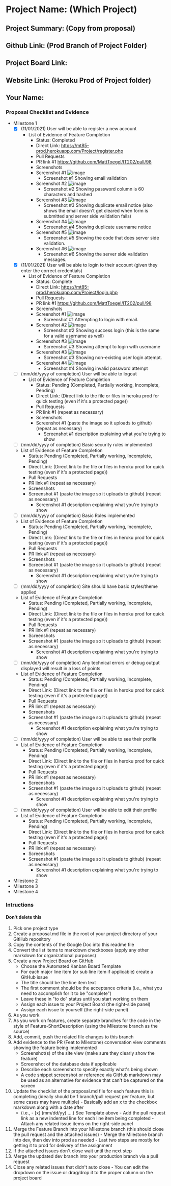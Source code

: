 # Project Name: (Which Project)
## Project Summary: (Copy from proposal)
## Github Link: (Prod Branch of Project Folder)
## Project Board Link: 
## Website Link: (Heroku Prod of Project folder)
## Your Name:

<!--
### Line item / Feature template (use this for each bullet point)
#### Don't delete this

- [ ] \(mm/dd/yyyy of completion) Feature Title (from the proposal bullet point, if it's a sub-point indent it properly)
  -  List of Evidence of Feature Completion
    - Status: Pending (Completed, Partially working, Incomplete, Pending)
    - Direct Link: (Direct link to the file or files in heroku prod for quick testing (even if it's a protected page))
    - Pull Requests
      - PR link #1 (repeat as necessary)
    - Screenshots
      - Screenshot #1 (paste the image so it uploads to github) (repeat as necessary)
        - Screenshot #1 description explaining what you're trying to show
### End Line item / Feature Template
--> 
### Proposal Checklist and Evidence

- Milestone 1
    - [x] \(11/01/2021) User will be able to register a new account
        -  List of Evidence of Feature Completion
            - Status: Completed
            - Direct Link: https://mt85-prod.herokuapp.com/Project/register.php
            - Pull Requests
            - PR link #1 https://github.com/MattToegel/IT202/pull/98 
            - Screenshots
            - Screenshot #1 ![image](https://user-images.githubusercontent.com/54863474/141211245-620f0fb9-83a6-427e-a48c-37e255107d58.png)
                - Screenshot #1 Showing email validation
            - Screenshot #2 ![image](https://user-images.githubusercontent.com/54863474/141211427-5e5cbc88-a117-4da3-88fc-26b0f4880e44.png)
                - Screenshot #2 Showing password column is 60 characters and hashed
            - Screenshot #3 ![image](https://user-images.githubusercontent.com/54863474/141211545-9619dcfb-456b-456e-88fc-6ebe6167f04b.png)
                - Screenshot #3 Showing duplicate email notice (also shows the email doesn't get cleared when form is submitted and server side validation fails)
            - Screenshot #4 ![image](https://user-images.githubusercontent.com/54863474/141211622-8548361b-e214-45fa-ab75-199b0c5cb2bc.png)
                - Screenshot #4 Showing duplicate username notice
            - Screenshot #5 ![image](https://user-images.githubusercontent.com/54863474/141211763-c27b1e6a-8400-4606-ad2e-d92e2052ee6d.png)
                - Screenshot #5 Showing the code that does server side validation.
            - Screenshot #6 ![image](https://user-images.githubusercontent.com/54863474/141211872-1d7e3da6-3f63-41ef-9c3a-d22a89f111df.png)
                - Screenshot #6 Showing the server side validation messages.
    - [x] \(11/01/2021) User will be able to login to their account (given they enter the correct credentials)
        -  List of Evidence of Feature Completion
            - Status: Complete
            - Direct Link: https://mt85-prod.herokuapp.com/Project/login.php
            - Pull Requests
            - PR link #1 https://github.com/MattToegel/IT202/pull/98 
            - Screenshots
            - Screenshot #1 ![image](https://user-images.githubusercontent.com/54863474/141212209-73073620-b6aa-4096-aaf9-91bbea558b90.png)
                - Screenshot #1 Attempting to login with email.
            - Screenshot #2 ![image](https://user-images.githubusercontent.com/54863474/141212244-f2e1ea82-e285-4376-87aa-9467ca093316.png)
                - Screenshot #2 Showing success login (this is the same for a valid username as well)
            - Screenshot #3 ![image](https://user-images.githubusercontent.com/54863474/141212302-ada191c6-bdfd-4328-a154-2325cb3125d1.png)
                - Screenshot #3 Showing attempt to login with username
            - Screenshot #3 ![image](https://user-images.githubusercontent.com/54863474/141212410-34a1e77e-d918-41cd-8b9b-180526d6feb9.png)
                - Screenshot #3 Showing non-existing user login attempt.
            - Screenshot #4 ![image](https://user-images.githubusercontent.com/54863474/141212450-347f0015-a004-4e47-9b72-b3c46addd061.png)
                - Screenshot #4 Showing invalid password attempt
    - [ ] \(mm/dd/yyyy of completion) User will be able to logout
        -  List of Evidence of Feature Completion
            - Status: Pending (Completed, Partially working, Incomplete, Pending)
            - Direct Link: (Direct link to the file or files in heroku prod for quick testing (even if it's a protected page))
            - Pull Requests
            - PR link #1 (repeat as necessary)
            - Screenshots
            - Screenshot #1 (paste the image so it uploads to github) (repeat as necessary)
                - Screenshot #1 description explaining what you're trying to show
    - [ ] \(mm/dd/yyyy of completion) Basic security rules implemented
    -  List of Evidence of Feature Completion
        - Status: Pending (Completed, Partially working, Incomplete, Pending)
        - Direct Link: (Direct link to the file or files in heroku prod for quick testing (even if it's a protected page))
        - Pull Requests
        - PR link #1 (repeat as necessary)
        - Screenshots
        - Screenshot #1 (paste the image so it uploads to github) (repeat as necessary)
            - Screenshot #1 description explaining what you're trying to show
    - [ ] \(mm/dd/yyyy of completion) Basic Roles implemented
    -  List of Evidence of Feature Completion
        - Status: Pending (Completed, Partially working, Incomplete, Pending)
        - Direct Link: (Direct link to the file or files in heroku prod for quick testing (even if it's a protected page))
        - Pull Requests
        - PR link #1 (repeat as necessary)
        - Screenshots
        - Screenshot #1 (paste the image so it uploads to github) (repeat as necessary)
            - Screenshot #1 description explaining what you're trying to show
    - [ ] \(mm/dd/yyyy of completion) Site should have basic styles/theme applied
    -  List of Evidence of Feature Completion
        - Status: Pending (Completed, Partially working, Incomplete, Pending)
        - Direct Link: (Direct link to the file or files in heroku prod for quick testing (even if it's a protected page))
        - Pull Requests
        - PR link #1 (repeat as necessary)
        - Screenshots
        - Screenshot #1 (paste the image so it uploads to github) (repeat as necessary)
            - Screenshot #1 description explaining what you're trying to show
    - [ ] \(mm/dd/yyyy of completion) Any technical errors or debug output displayed will result in a loss of points
    -  List of Evidence of Feature Completion
        - Status: Pending (Completed, Partially working, Incomplete, Pending)
        - Direct Link: (Direct link to the file or files in heroku prod for quick testing (even if it's a protected page))
        - Pull Requests
        - PR link #1 (repeat as necessary)
        - Screenshots
        - Screenshot #1 (paste the image so it uploads to github) (repeat as necessary)
            - Screenshot #1 description explaining what you're trying to show
    - [ ] \(mm/dd/yyyy of completion) User will be able to see their profile
    -  List of Evidence of Feature Completion
        - Status: Pending (Completed, Partially working, Incomplete, Pending)
        - Direct Link: (Direct link to the file or files in heroku prod for quick testing (even if it's a protected page))
        - Pull Requests
        - PR link #1 (repeat as necessary)
        - Screenshots
        - Screenshot #1 (paste the image so it uploads to github) (repeat as necessary)
            - Screenshot #1 description explaining what you're trying to show
    - [ ] \(mm/dd/yyyy of completion) User will be able to edit their profile
    -  List of Evidence of Feature Completion
        - Status: Pending (Completed, Partially working, Incomplete, Pending)
        - Direct Link: (Direct link to the file or files in heroku prod for quick testing (even if it's a protected page))
        - Pull Requests
        - PR link #1 (repeat as necessary)
        - Screenshots
        - Screenshot #1 (paste the image so it uploads to github) (repeat as necessary)
            - Screenshot #1 description explaining what you're trying to show
- Milestone 2
- Milestone 3
- Milestone 4
### Intructions
#### Don't delete this
1. Pick one project type
2. Create a proposal.md file in the root of your project directory of your GitHub repository
3. Copy the contents of the Google Doc into this readme file
4. Convert the list items to markdown checkboxes (apply any other markdown for organizational purposes)
5. Create a new Project Board on GitHub
   - Choose the Automated Kanban Board Template
   - For each major line item (or sub line item if applicable) create a GitHub issue
   - The title should be the line item text
   - The first comment should be the acceptance criteria (i.e., what you need to accomplish for it to be "complete")
   - Leave these in "to do" status until you start working on them
   - Assign each issue to your Project Board (the right-side panel)
   - Assign each issue to yourself (the right-side panel)
6. As you work
  1. As you work on features, create separate branches for the code in the style of Feature-ShortDescription (using the Milestone branch as the source)
  2. Add, commit, push the related file changes to this branch
  3. Add evidence to the PR (Feat to Milestone) conversation view comments showing the feature being implemented
     - Screenshot(s) of the site view (make sure they clearly show the feature)
     - Screenshot of the database data if applicable
     - Describe each screenshot to specify exactly what's being shown
     - A code snippet screenshot or reference via GitHub markdown may be used as an alternative for evidence that can't be captured on the screen
  4. Update the checklist of the proposal.md file for each feature this is completing (ideally should be 1 branch/pull request per feature, but some cases may have multiple)
    - Basically add an x to the checkbox markdown along with a date after
      - (i.e.,   - [x] (mm/dd/yy) ....) See Template above
    - Add the pull request link as a new indented line for each line item being completed
    - Attach any related issue items on the right-side panel
  5. Merge the Feature Branch into your Milestone branch (this should close the pull request and the attached issues)
    - Merge the Milestone branch into dev, then dev into prod as needed
    - Last two steps are mostly for getting it to prod for delivery of the assignment 
  7. If the attached issues don't close wait until the next step
  8. Merge the updated dev branch into your production branch via a pull request
  9. Close any related issues that didn't auto close
    - You can edit the dropdown on the issue or drag/drop it to the proper column on the project board